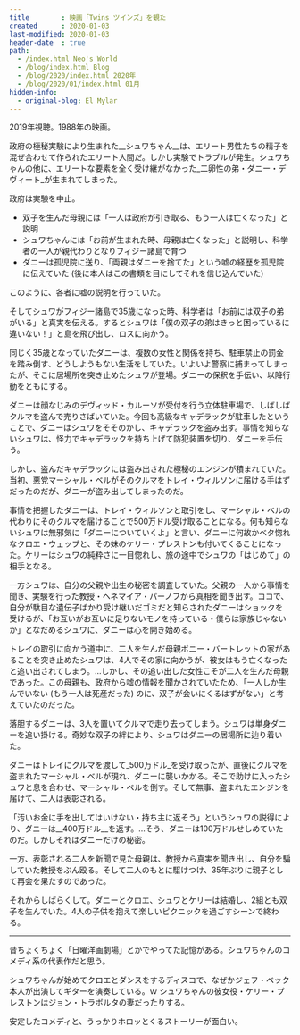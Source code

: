 ```yaml
---
title        : 映画「Twins ツインズ」を観た
created      : 2020-01-03
last-modified: 2020-01-03
header-date  : true
path:
  - /index.html Neo's World
  - /blog/index.html Blog
  - /blog/2020/index.html 2020年
  - /blog/2020/01/index.html 01月
hidden-info:
  - original-blog: El Mylar
---
```


2019年視聴。1988年の映画。

政府の極秘実験により生まれた__シュワちゃん__は、エリート男性たちの精子を混ぜ合わせて作られたエリート人間だ。しかし実験でトラブルが発生。シュワちゃんの他に、エリートな要素を全く受け継がなかった_二卵性の弟・ダニー・デヴィート_が生まれてしまった。

政府は実験を中止。

- 双子を生んだ母親には「一人は政府が引き取る、もう一人は亡くなった」と説明
- シュワちゃんには「お前が生まれた時、母親は亡くなった」と説明し、科学者の一人が親代わりとなりフィジー諸島で育つ
- ダニーは孤児院に送り、「両親はダニーを捨てた」という嘘の経歴を孤児院に伝えていた (後に本人はこの書類を目にしてそれを信じ込んでいた)

このように、各者に嘘の説明を行っていた。

そしてシュワがフィジー諸島で35歳になった時、科学者は「お前には双子の弟がいる」と真実を伝える。するとシュワは「僕の双子の弟はきっと困っているに違いない！」と島を飛び出し、ロスに向かう。

同じく35歳となっていたダニーは、複数の女性と関係を持ち、駐車禁止の罰金を踏み倒す、どうしようもない生活をしていた。いよいよ警察に捕まってしまったが、そこに居場所を突き止めたシュワが登場。ダニーの保釈を手伝い、以降行動をともにする。

ダニーは顔なじみのデヴィッド・カルーソが受付を行う立体駐車場で、しばしばクルマを盗んで売りさばいていた。今回も高級なキャデラックが駐車したということで、ダニーはシュワをそそのかし、キャデラックを盗み出す。事情を知らないシュワは、怪力でキャデラックを持ち上げて防犯装置を切り、ダニーを手伝う。

しかし、盗んだキャデラックには盗み出された極秘のエンジンが積まれていた。当初、悪党マーシャル・ベルがそのクルマをトレイ・ウィルソンに届ける手はずだったのだが、ダニーが盗み出してしまったのだ。

事情を把握したダニーは、トレイ・ウィルソンと取引をし、マーシャル・ベルの代わりにそのクルマを届けることで500万ドル受け取ることになる。何も知らないシュワは無邪気に「ダニーについていくよ」と言い、ダニーに何故かベタ惚れなクロエ・ウェッブと、その妹のケリー・プレストンも付いてくることになった。ケリーはシュワの純粋さに一目惚れし、旅の途中でシュワの「はじめて」の相手となる。

一方シュワは、自分の父親や出生の秘密を調査していた。父親の一人から事情を聞き、実験を行った教授・ヘネマイア・パーノフから真相を聞き出す。ココで、自分が駄目な遺伝子ばかり受け継いだゴミだと知らされたダニーはショックを受けるが、「お互いがお互いに足りないモノを持っている・僕らは家族じゃないか」となだめるシュワに、ダニーは心を開き始める。

トレイの取引に向かう道中に、二人を生んだ母親ボニー・バートレットの家があることを突き止めたシュワは、4人でその家に向かうが、彼女はもう亡くなったと追い出されてしまう。…しかし、その追い出した女性こそが二人を生んだ母親であった。この母親も、政府から嘘の情報を聞かされていたため、「一人しか生んでいない (もう一人は死産だった) のに、双子が会いにくるはずがない」と考えていたのだった。

落胆するダニーは、3人を置いてクルマで走り去ってしまう。シュワは単身ダニーを追い掛ける。奇妙な双子の絆により、シュワはダニーの居場所に辿り着いた。

ダニーはトレイにクルマを渡して_500万ドル_を受け取ったが、直後にクルマを盗まれたマーシャル・ベルが現れ、ダニーに襲いかかる。そこで助けに入ったシュワと息を合わせ、マーシャル・ベルを倒す。そして無事、盗まれたエンジンを届けて、二人は表彰される。

「汚いお金に手を出してはいけない・持ち主に返そう」というシュワの説得により、ダニーは__400万ドル__を返す。…そう、ダニーは100万ドルせしめていたのだ。しかしそれはダニーだけの秘密。

一方、表彰される二人を新聞で見た母親は、教授から真実を聞き出し、自分を騙していた教授をぶん殴る。そして二人のもとに駆けつけ、35年ぶりに親子として再会を果たすのであった。

それからしばらくして。ダニーとクロエ、シュワとケリーは結婚し、2組とも双子を生んでいた。4人の子供を抱えて楽しいピクニックを過ごすシーンで終わる。

---

昔ちょくちょく「日曜洋画劇場」とかでやってた記憶がある。シュワちゃんのコメディ系の代表作だと思う。

シュワちゃんが始めてクロエとダンスをするディスコで、なぜかジェフ・ベック本人が出演してギターを演奏している。ｗ シュワちゃんの彼女役・ケリー・プレストンはジョン・トラボルタの妻だったりする。

安定したコメディと、うっかりホロッとくるストーリーが面白い。
